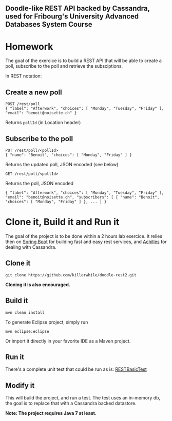 Doodle-like REST API backed by Cassandra, used for Fribourg's University Advanced Databases System Course
----

# Homework

The goal of the exercice is to build a REST API that will be able to create a poll, subscribe to the poll and retrieve the subsciptions.

In REST notation:

## Create a new poll

    POST /rest/poll
    { "label": "Afterwork", "choices": [ "Monday", "Tuesday", "Friday" ], "email": "benoit@noisette.ch" }

Returns ``pollId`` (in Location header)

## Subscribe to the poll

	PUT /rest/poll/<pollId>
	{ "name": "Benoit", "choices": [ "Monday", "Friday" ] }

Returns the updated poll, JSON encoded (see below)

	GET /rest/poll/<pollId>

Returns the poll, JSON encoded

	{ "label": "Afterwork", "choices": [ "Monday", "Tuesday", "Friday" ], "email": "benoit@noisette.ch", "subscribers": [ { "name": "Benoit", "choices": [ "Monday", "Friday" ] }, ... ] }

# Clone it, Build it and Run it

The goal of the project is to be done within a 2 hours lab exercice. It relies then on [Spring Boot](http://projects.spring.io/spring-boot/) 
for building fast and easy rest services, and [Achilles](https://github.com/doanduyhai/Achilles) for dealing with Cassandra.

## Clone it

```
git clone https://github.com/killerwhile/doodle-rest2.git
```

**Cloning it is also encouraged.**

## Build it

```
mvn clean install
```

To generate Eclipse project, simply run

```
mvn eclipse:eclipse 
```

Or import it directly in your favorite IDE as a Maven project.

## Run it

There's a complete unit test that could be run as is: [RESTBasicTest](src/test/java/ch/noisette/doodle/rest/RESTBasicTest.java)

## Modify it

This will build the project, and run a test. The test uses an in-memory db, the goal is to replace that with a Cassandra backed datastore.

**Note: The project requires Java 7 at least.**


